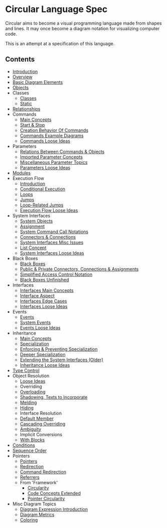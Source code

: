 Circular Language Spec
======================

Circular aims to become a visual programming language made from shapes and lines. It may once become a diagram notation for visualizing computer code.

This is an attempt at a specification of this language. 

Contents
--------

- [Introduction](introduction.md)
- [Overview](overview.md)
- [Basic Diagram Elements](basic-diagram-elements.md)
- [Objects](objects.md)
- Classes
    - [Classes](classes/classes.md)
    - [Static](classes/static-unfinished.md)
- [Relationships](relationships.md)
- Commands
    - [Main Concepts](commands/commands-main-concepts.md)
    - [Start & Stop](commands/start-and-stop.md)
    - [Creation Behavior Of Commands](commands/creation-behavior-of-commands.md)
    - [Commands Example Diagrams](commands/commands-example-diagrams.md)
    - [Commands Loose Ideas](commands/commands-loose-ideas.md)
- Parameters
    - [Relations Between Commands & Objects](parameters/relations-between-commands-and-objects.md)
    - [Imported Parameter Concepts](parameters/imported-parameter-concepts.md)
    - [Miscellaneous Parameter Topics](parameters/miscellaneous-parameter-topics.md)
    - [Parameters Loose Ideas](parameters/parameters-loose-ideas.md)
- [Modules](modules.md)
- Execution Flow
    - [Introduction](execution-flow/introduction-to-execution-flow.md)
    - [Conditional Execution](execution-flow/conditional-execution.md)
    - [Loops](execution-flow/loops.md)
    - [Jumps](execution-flow/jumps.md)
    - [Loop-Related Jumps](execution-flow/loop-related-jumps.md)
    - [Execution Flow Loose Ideas](execution-flow/execution-flow-loose-ideas.md)
- System Interfaces
    - [System Objects](system-interfaces/system-objects.md)
    - [Assignment](system-interfaces/assignment.md)
    - [System Command Call Notations](system-interfaces/system-command-call-notations.md)
    - [Connectors & Connections](system-interfaces/connectors-and-connections.md)
    - [System Interfaces Misc Issues](system-interfaces/system-interfaces-misc-issues.md)
    - [List Concept](system-interfaces/list-concept.md)
    - [System Interfaces Loose Ideas](system-interfaces/system-interfaces-loose-ideas.md)
- Black Boxes
    - [Black Boxes](black-boxes/black-boxes.md)
    - [Public & Private Connectors, Connections & Assignments](black-boxes/public-and-private-connectors-connections-and-assignments.md)
    - [Simplified Access Control Notation](black-boxes/simplified-access-control-notation.md)
    - [Black Boxes Unfinished](black-boxes/black-boxes-unfinished.md)
- Interfaces
    - [Interfaces Main Concepts](interfaces/interfaces-main-concepts.md)
    - [Interface Aspect](interfaces/interface-aspect.md)
    - [Interfaces Edge Cases](interfaces/interfaces-edge-cases.md)
    - [Interfaces Loose Ideas](interfaces/interfaces-loose-ideas.md)
- Events
    - [Events](events/events.md)
    - [System Events](events/system-events.md)
    - [Events Loose Ideas](events/events-loose-ideas.md)
- Inheritance
    - [Main Concepts](inheritance/inheritance-main-concepts.md)
    - [Specialization](inheritance/specialization.md)
    - [Enforcing & Preventing Specialization](inheritance/enforcing-and-preventing-specialization.md)
    - [Deeper Specialization](inheritance/deeper-specialization.md)
    - [Extending the System Interfaces (Older)](inheritance/extending-the-system-interfaces-older.md)
    - [Inheritance Loose Ideas](inheritance/inheritance-loose-ideas.md)
- [Type Control](type-safety-genericity-explicit.md)
- Object Resolution
    - [Loose Ideas](object-resolution/object-resolution-loose-ideas.md)
    - Overriding
    - [Overloading](object-resolution/overloading.md)
    - [Shadowing, Texts to Incorporate](object-resolution/shadowing-texts-to-incorporate.md)
    - [Melding](object-resolution/melding.md)
    - [Hiding](object-resolution/hiding.md)
    - Interface Resolution
    - [Default Member](object-resolution/default-member.md)
    - [Cascading Overriding](object-resolution/cascading-overriding.md)
    - [Ambiguity](object-resolution/ambiguity.md)
    - Implicit Conversions
    - [With Blocks](object-resolution/with-blocks.md)
- [Conditions](conditions.md)
- [Sequence Order](sequence-order.md)
- Pointers
    - [Pointers](pointers/pointers.md)
    - [Redirection](pointers/redirection.md)
    - [Command Redirection](pointers/command-redirection.md)
    - [Referrers](pointers/referrers.md)
    - From 'Framework'
        - [Circularity](pointers/from-framework/circularity.md)
        - [Code Concepts Extended](pointers/from-framework/code-concepts-extended.md)
        - [Pointer Circularity](pointers/from-framework/pointer-circularity.md)
- Misc Diagram Topics
    - [Diagram Expression Introduction](misc-diagram-topics/diagram-expression-introduction.md)
    - [Diagram Metrics](misc-diagram-topics/diagram-metrics.md)
    - [Coloring](misc-diagram-topics/coloring.md)